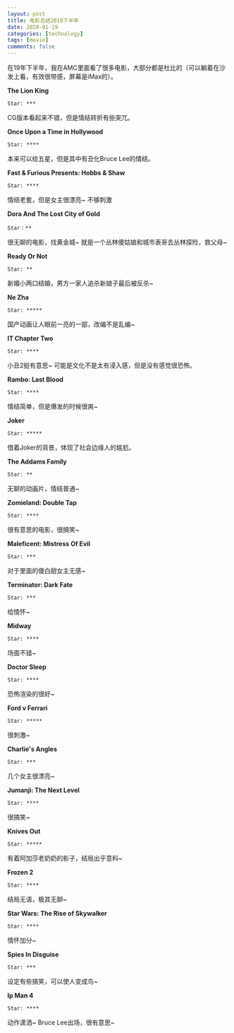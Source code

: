 ```yaml
---
layout: post
title: 电影总结2019下半年
date: 2020-01-19
categories: [technology]
tags: [movie]
comments: false
---
```




在19年下半年，我在AMC里面看了很多电影，大部分都是杜比的（可以躺着在沙发上看，有效很带感，屏幕是iMax的）。



**The Lion King**

```
Star: ***
```

CG版本看起来不错，但是情结转折有些突兀。



**Once Upon a Time in Hollywood**

```
Star: ****
```

本来可以给五星，但是其中有丑化Bruce Lee的情结。



**Fast & Furious Presents: Hobbs & Shaw**

```
Star: ****
```

情结老套，但是女主很漂亮~ 不够刺激



**Dora And The Lost City of Gold**

```
Star：**
```

很无聊的电影，找黄金城~ 就是一个丛林傻姑娘和城市表哥去丛林探险，救父母~



**Ready Or Not**

```
Star: **
```

新婚小两口结婚，男方一家人追杀新娘子最后被反杀~



**Ne Zha**

```
Star: *****
```

国产动画让人眼前一亮的一部，改编不是乱编~



**IT Chapter Two** 

```
Star: ****
```

小丑2挺有意思~ 可能是文化不是太有浸入感，但是没有感觉很恐怖。



**Rambo: Last Blood**

```
Star: ****
```

情结简单，但是爆发的时候很爽~



**Joker**

```
Star: ***** 
```

借着Joker的背景，体现了社会边缘人的尴尬。



**The Addams Family**

```
Star: **
```

无聊的动画片，情结普通~



**Zomieland: Double Tap**

```
Star: ****
```

很有意思的电影，很搞笑~



**Maleficent: Mistress Of Evil**

```
Star: ***
```

对于里面的傻白甜女主无感~



**Terminator: Dark Fate**

```
Star: *** 
```

给情怀~



**Midway**

```
Star: ****
```

场面不错~



**Doctor Sleep**

```
Star: ****
```

恐怖渲染的很好~



**Ford v Ferrari**

```
Star: *****
```

很刺激~ 



**Charlie's Angles**

```
Star: ***
```

几个女主很漂亮~



**Jumanji: The Next Level**

```
Star: **** 
```

很搞笑~



**Knives Out**

```
Star: *****
```

有着阿加莎老奶奶的影子，结局出乎意料~



**Frozen 2**

```
Star: **** 
```

结局无语，极其无聊~



**Star Wars: The Rise of Skywalker**

```
Star: ****
```

情怀加分~



**Spies In Disguise**

```
Star: *** 
```

设定有些搞笑，可以使人变成鸟~



**Ip Man 4**

```
Star: **** 
```

动作潇洒~ Bruce Lee出场，很有意思~